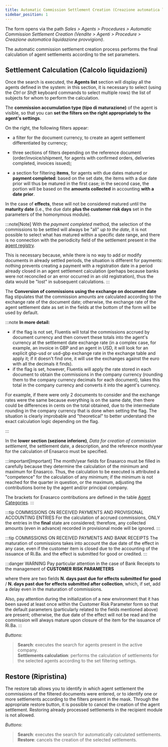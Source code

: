 ```yaml
---
title: Automatic Commission Settlement Creation (Creazione automatica liquidazione provvigioni)
sidebar_position: 1
---
```


The form opens via the path *Sales > Agents > Procedures > Automatic Commission Settlement Creation (Vendite > Agenti > Procedure > Creazione automatica liquidazione provvigioni)*.

The automatic commission settlement creation process performs the final calculation of agent settlements according to the set parameters.

## Settlement Calculation (Calcolo liquidazioni)

Once the search is executed, the **Agents list** section will display all the agents defined in the system: in this section, it is necessary to select (using the *Ctrl* or *Shift* keyboard commands to select multiple rows) the list of subjects for whom to perform the calculation.

The **commission accumulation type (tipo di maturazione)** of the agent is visible, so that you can **set the filters on the right appropriately to the agent's settings**.

On the right, the following filters appear:

- a filter for the document currency, to create an agent settlement differentiated by currency;

- three sections of filters depending on the reference document (order/invoice/shipment, for agents with confirmed orders, deliveries completed, invoices issued);

- a section for filtering **items**, for agents with due dates matured or **payment completed**: based on the set date, the items with a due date prior will thus be matured in the first case; in the second case, the portion will be based on the **amounts collected** in accounting **with a date prior**.

In the case of **effects**, these will not be considered matured until the **maturity date** (i.e., the due date **plus the customer risk days** set in the parameters of the homonymous module).

:::note[Note]
With the *payment completed* method, the selection of the commissions to be settled will always be "all" *up to the date*, it is not possible to select what has matured within a specific date range, and there is no connection with the periodicity field of the settlement present in the [agent registry](/docs/erp-home/registers/contacts/create-new-contact/accounting-data/agent-registry/settlement).

This is necessary because, while there is no way to add or modify documents in already settled periods, the situation is different for payments: nothing prevents creating a payment with a registration date in a period already closed in an agent settlement calculation (perhaps because banks were not reconciled or an error occurred in an old registration), thus the data would be "lost" in subsequent calculations.
:::

The **Conversion of commissions using the exchange on document date** flag stipulates that the commission amounts are calculated according to the exchange rate of the document date; otherwise, the exchange rate of the agent settlement date as set in the fields at the bottom of the form will be used by default.

:::note **In more detail:**
- if the flag is not set, Fluentis will total the commissions accrued by document currency and then convert these totals into the agent's currency at the settlement date exchange rate (in a complex case, for example, an invoice in GBP and an agent in USD, it will look for an explicit gbp-usd or usd-gbp exchange rate in the exchange table and apply it; if it doesn't find one, it will use the exchanges against the euro with all the decimals it finds).
- if the flag is set, however, Fluentis will apply the rate stored in each document to obtain the commissions in the company currency (rounding them to the company currency decimals for each document), takes this total in the company currency and converts it into the agent's currency.

For example, if there were only 2 documents to consider and the exchange rates were the same because everything is on the same date, then there could be differences in cents on the total obtained, due to the intermediate rounding in the company currency that is done when setting the flag.
The situation is clearly improbable and "theoretical" to better understand the exact calculation logic depending on the flag.

:::

In the **lower section (sezione inferiore)**, *Data for creation of commission settlement*, the settlement date, a description, and the reference month/year for the calculation of Enasarco must be specified.

:::important[Important]
The month/year fields for Enasarco must be filled in carefully because they determine the calculation of the minimum and maximum for Enasarco. Thus, the calculation to be executed is attributed a "competence" for the calculation of any minimum; if the minimum is not reached for the quarter in question, or the maximum, adjusting the contributions borne by the agent and/or principal company.

The brackets for Enasarco contributions are defined in the table [Agent Categories](/docs/configurations/tables/sales/agent-category).
:::

:::tip COMMISSIONS ON RECEIVED PAYMENTS AND PROVISIONAL ACCOUNTING ENTRIES
For the calculation of accrued commissions, ONLY the entries in the **final** state are considered; therefore, any collected amounts (even in advance) recorded in provisional mode will be ignored.
:::

:::tip COMMISSIONS ON RECEIVED PAYMENTS AND BANK RECEIPTS
The maturation of commissions takes into account the due date of the effect in any case, even if the customer item is closed due to the accounting of the issuance of Ri.Ba. and the effect is submitted for good or credited.
:::

:::danger WARNING
Pay particular attention in the case of Bank Receipts to the management of **CUSTOMER RISK PARAMETERS**

where there are two fields **N. days past due for effects submitted for good** / **N. days past due for effects submitted after collection**, which, if set, add a delay even in the maturation of commissions.

Also, pay attention during the initialization of a new environment that it has been saved at least once within the Customer Risk Parameter form so that the default parameters (particularly related to the fields mentioned above) are present; otherwise, the due date of the effect will not be read and the commission will always mature upon closure of the item for the issuance of Ri.Ba.
:::


*Buttons*:
> **Search**: executes the search for agents present in the active company.  
> **Settlements calculation**: performs the calculation of settlements for the selected agents according to the set filtering settings.  

## Restore (Ripristina)

The restore tab allows you to identify in which agent settlement the commissions of the filtered documents were entered, or to identify one or more settlements according to the filters present in the mask. Through the appropriate restore button, it is possible to cancel the creation of the agent settlement. Restoring already processed settlements in the recipient module is not allowed.

*Buttons*:
> **Search**: executes the search for automatically calculated settlements.  
> **Restore**: cancels the creation of the selected settlements.